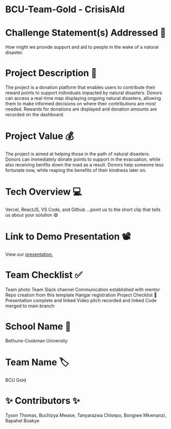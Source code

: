 # BCU-Team-Gold - CrisisAId
# Challenge Statement(s) Addressed 🎯
How might we provide support and aid to people in the wake of a natural disaster.

# Project Description 🤯
The project is a donation platform that enables users to contribute their reward points to support individuals impacted by natural disasters. Donors can access a real-time map displaying ongoing natural disasters, allowing them to make informed decisions on where their contributions are most needed. Rewards for donations are displayed and donation amounts are recorded on the dashboard.

# Project Value 💰
The project is aimed at helping those in the path of natural disasters. Donors can immediately donate points to support in the evacuation, while also receiving benfits down the road as a result. Donors help someone less fortunate now, while reaping the benefits of their kindness later on.

# Tech Overview 💻
Vercel,
ReactJS,
VS Code,
and Github
...point us to the short clip that tells us about your solution 😄

# Link to Demo Presentation 📽
View our [presentation.](https://docs.google.com/presentation/d/10j93yVLWsNF5To3_3VBImtPamGPRM8WK/edit?usp=sharing&ouid=111696550397930802386&rtpof=true&sd=true)

# Team Checklist ✅
 Team photo
 Team Slack channel
 Communication established with mentor
 Repo creation from this template
 Hangar registration
Project Checklist 🏁
 Presentation complete and linked
 Video pitch recorded and linked
 Code merged to main branch
# School Name 🏫
Bethune-Cookman University

# Team Name 🏷
BCU Gold

# ✨ Contributors ✨

Tyson Thomas,
Buchizya Mwase,
Tanyarazwa Chisepo,
Bongiwe Mkwnanzi,
Rapahel Boakye

